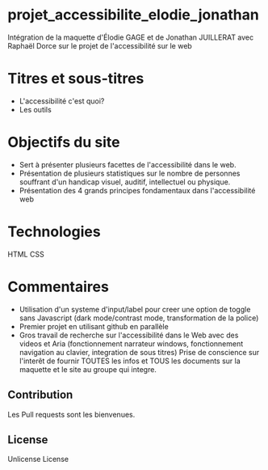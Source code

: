 # projet_accessibilite_elodie_jonathan

Intégration de la maquette d'Élodie GAGE et de Jonathan JUILLERAT avec Raphaël Dorce sur le projet de l'accessibilité sur le web

# Titres et sous-titres

- L'accessibilité c'est quoi?
- Les outils

# Objectifs du site

- Sert à présenter plusieurs facettes de l'accessibilité dans le web.
- Présentation de plusieurs statistiques sur le nombre de personnes souffrant d'un handicap visuel, auditif, intellectuel ou physique.
- Présentation des 4 grands principes fondamentaux dans l'accessibilité web

# Technologies

HTML CSS

# Commentaires

- Utilisation d'un systeme d'input/label pour creer une option de toggle sans Javascript (dark mode/contrast mode, transformation de la police)
- Premier projet en utilisant github en parallèle
- Gros travail de recherche sur l'accessibilité dans le Web avec des videos et Aria (fonctionnement narrateur windows, fonctionnement navigation au clavier, integration de sous titres) Prise de conscience sur l'interêt de fournir TOUTES les infos et TOUS les documents sur la maquette et le site au groupe qui integre.

## Contribution

Les Pull requests sont les bienvenues.

## License

Unlicense License
